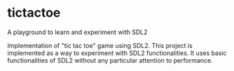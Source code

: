 # tictactoe
A playground to learn and experiment with SDL2

Implementation of "tic tac toe" game using SDL2.
This project is implemented as a way to experiment with SDL2 functionalities. It uses basic functionalities of SDL2 without any particular attention to performance.

